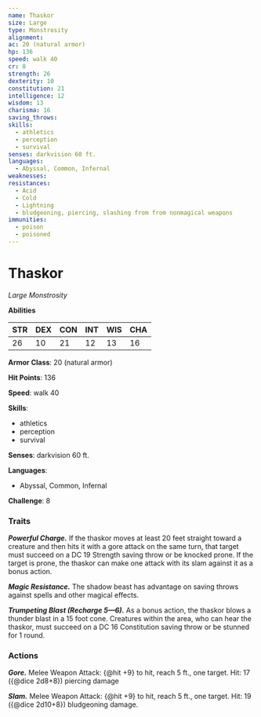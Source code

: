 ```yaml
---
name: Thaskor
size: Large
type: Monstrosity
alignment: 
ac: 20 (natural armor)
hp: 136
speed: walk 40
cr: 8
strength: 26
dexterity: 10
constitution: 21
intelligence: 12
wisdom: 13
charisma: 16
saving_throws:
skills:
  - athletics
  - perception
  - survival
senses: darkvision 60 ft.
languages:
  - Abyssal, Common, Infernal
weaknesses:
resistances:
  - Acid
  - Cold
  - Lightning
  - bludgeoning, piercing, slashing from from nonmagical weapons
immunities:
  - poison
  - poisoned
---
```


# Thaskor

*Large Monstrosity*

**Abilities**

| STR | DEX | CON | INT | WIS | CHA |
| --- | --- | --- | --- | --- | --- |
| 26 | 10 | 21 | 12 | 13 | 16 |

**Armor Class**: 20 (natural armor)

**Hit Points**: 136

**Speed**: walk 40

**Skills**:
  - athletics
  - perception
  - survival

**Senses**: darkvision 60 ft.

**Languages**:
  - Abyssal, Common, Infernal

**Challenge**: 8

### Traits
***Powerful Charge.*** If the thaskor moves at least 20 feet straight toward a creature and then hits it with a gore attack on the same turn, that target must succeed on a DC 19 Strength saving throw or be knocked prone. If the target is prone, the thaskor can make one attack with its slam against it as a bonus action.

***Magic Resistance.*** The shadow beast has advantage on saving throws against spells and other magical effects.

***Trumpeting Blast (Recharge 5—6).*** As a bonus action, the thaskor blows a thunder blast in a 15 foot cone. Creatures within the area, who can hear the thaskor, must succeed on a DC 16 Constitution saving throw or be stunned for 1 round.

### Actions
***Gore.*** Melee Weapon Attack: {@hit +9} to hit, reach 5 ft., one target. Hit: 17 ({@dice 2d8+8}) piercing damage

***Slam.*** Melee Weapon Attack: {@hit +9} to hit, reach 5 ft., one target. Hit: 19 ({@dice 2d10+8}) bludgeoning damage.

